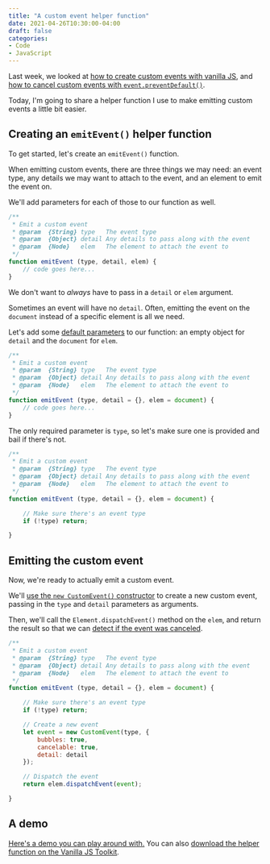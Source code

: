 ```yaml
---
title: "A custom event helper function"
date: 2021-04-26T10:30:00-04:00
draft: false
categories:
- Code
- JavaScript
---
```


Last week, we looked at [how to create custom events with vanilla JS](/custom-events-in-vanilla-js/), and [how to cancel custom events with `event.preventDefault()`](/canceling-custom-events-with-vanilla-js/).

Today, I'm going to share a helper function I use to make emitting custom events a little bit easier.

## Creating an `emitEvent()` helper function

To get started, let's create an `emitEvent()` function.

When emitting custom events, there are three things we may need: an event type, any details we may want to attach to the event, and an element to emit the event on.

We'll add parameters for each of those to our function as well.

```js
/**
 * Emit a custom event
 * @param  {String} type   The event type
 * @param  {Object} detail Any details to pass along with the event
 * @param  {Node}   elem   The element to attach the event to
 */
function emitEvent (type, detail, elem) {
	// code goes here...
}
```

We don't want to _always_ have to pass in a `detail` or `elem` argument.

Sometimes an event will have no `detail`. Often, emitting the event on the `document` instead of a specific element is all we need.

Let's add some [default parameters](/default-parameter-values-in-vanilla-js/) to our function: an empty object for `detail` and the `document` for `elem`.

```js
/**
 * Emit a custom event
 * @param  {String} type   The event type
 * @param  {Object} detail Any details to pass along with the event
 * @param  {Node}   elem   The element to attach the event to
 */
function emitEvent (type, detail = {}, elem = document) {
	// code goes here...
}
```

The only required parameter is `type`, so let's make sure one is provided and bail if there's not.

```js
/**
 * Emit a custom event
 * @param  {String} type   The event type
 * @param  {Object} detail Any details to pass along with the event
 * @param  {Node}   elem   The element to attach the event to
 */
function emitEvent (type, detail = {}, elem = document) {

	// Make sure there's an event type
	if (!type) return;

}
```

## Emitting the custom event

Now, we're ready to actually emit a custom event.

We'll [use the `new CustomEvent()` constructor](/custom-events-in-vanilla-js/) to create a new custom event, passing in the `type` and `detail` parameters as arguments.

Then, we'll call the `Element.dispatchEvent()` method on the `elem`, and return the result so that we can [detect if the event was canceled](/canceling-custom-events-with-vanilla-js/).

```js
/**
 * Emit a custom event
 * @param  {String} type   The event type
 * @param  {Object} detail Any details to pass along with the event
 * @param  {Node}   elem   The element to attach the event to
 */
function emitEvent (type, detail = {}, elem = document) {

	// Make sure there's an event type
	if (!type) return;

	// Create a new event
	let event = new CustomEvent(type, {
		bubbles: true,
		cancelable: true,
		detail: detail
	});

	// Dispatch the event
	return elem.dispatchEvent(event);

}
```

## A demo

[Here's a demo you can play around with.](https://codepen.io/cferdinandi/pen/XWpGpdp) You can also [download the helper function on the Vanilla JS Toolkit](https://vanillajstoolkit.com/helpers/emitevent/).